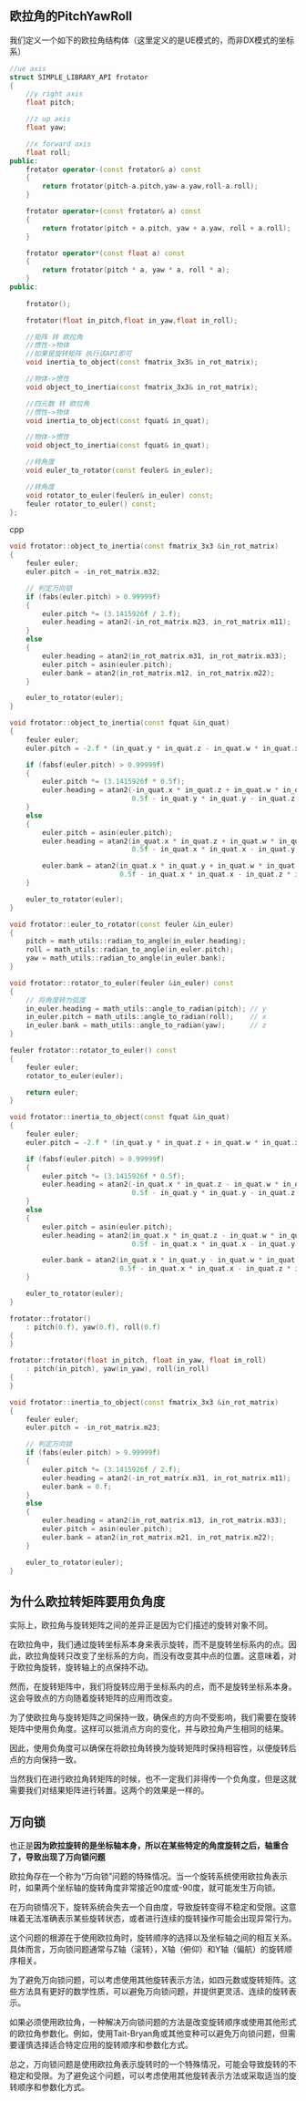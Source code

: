 ## 欧拉角的PitchYawRoll

我们定义一个如下的欧拉角结构体（这里定义的是UE模式的，而非DX模式的坐标系）

```c++
//ue axis
struct SIMPLE_LIBRARY_API frotator
{
	//y right axis
	float pitch;

	//z up axis
	float yaw;

	//x forward axis
	float roll;
public:
	frotator operator-(const frotator& a) const
	{
		return frotator(pitch-a.pitch,yaw-a.yaw,roll-a.roll);
	}

	frotator operator+(const frotator& a) const
	{
		return frotator(pitch + a.pitch, yaw + a.yaw, roll + a.roll);
	}

	frotator operator*(const float a) const
	{
		return frotator(pitch * a, yaw * a, roll * a);
	}
public:
	
	frotator();

	frotator(float in_pitch,float in_yaw,float in_roll);

	//矩阵 转 欧拉角
	//惯性->物体
	//如果是旋转矩阵 执行该API即可
	void inertia_to_object(const fmatrix_3x3& in_rot_matrix);

	//物体->惯性
	void object_to_inertia(const fmatrix_3x3& in_rot_matrix);

	//四元数 转 欧拉角
	//惯性->物体
	void inertia_to_object(const fquat& in_quat);

	//物体->惯性
	void object_to_inertia(const fquat& in_quat);

	//转角度
	void euler_to_rotator(const feuler& in_euler);

	//转角度
	void rotator_to_euler(feuler& in_euler) const;
	feuler rotator_to_euler() const;
};
```



cpp

```c++
void frotator::object_to_inertia(const fmatrix_3x3 &in_rot_matrix)
{
	feuler euler;
	euler.pitch = -in_rot_matrix.m32;

	// 判定万向锁
	if (fabs(euler.pitch) > 0.99999f)
	{
		euler.pitch *= (3.1415926f / 2.f);
		euler.heading = atan2(-in_rot_matrix.m23, in_rot_matrix.m11);
	}
	else
	{
		euler.heading = atan2(in_rot_matrix.m31, in_rot_matrix.m33);
		euler.pitch = asin(euler.pitch);
		euler.bank = atan2(in_rot_matrix.m12, in_rot_matrix.m22);
	}

	euler_to_rotator(euler);
}

void frotator::object_to_inertia(const fquat &in_quat)
{
	feuler euler;
	euler.pitch = -2.f * (in_quat.y * in_quat.z - in_quat.w * in_quat.x);

	if (fabsf(euler.pitch) > 0.99999f)
	{
		euler.pitch *= (3.1415926f * 0.5f);
		euler.heading = atan2(-in_quat.x * in_quat.z + in_quat.w * in_quat.y,
							  0.5f - in_quat.y * in_quat.y - in_quat.z * in_quat.z);
	}
	else
	{
		euler.pitch = asin(euler.pitch);
		euler.heading = atan2(in_quat.x * in_quat.z + in_quat.w * in_quat.y,
							  0.5f - in_quat.x * in_quat.x - in_quat.y * in_quat.y);

		euler.bank = atan2(in_quat.x * in_quat.y + in_quat.w * in_quat.z,
						   0.5f - in_quat.x * in_quat.x - in_quat.z * in_quat.z);
	}

	euler_to_rotator(euler);
}

void frotator::euler_to_rotator(const feuler &in_euler)
{
	pitch = math_utils::radian_to_angle(in_euler.heading);
	roll = math_utils::radian_to_angle(in_euler.pitch);
	yaw = math_utils::radian_to_angle(in_euler.bank);
}

void frotator::rotator_to_euler(feuler &in_euler) const
{
	// 将角度转为弧度
	in_euler.heading = math_utils::angle_to_radian(pitch); // y
	in_euler.pitch = math_utils::angle_to_radian(roll);	   // x
	in_euler.bank = math_utils::angle_to_radian(yaw);	   // z
}

feuler frotator::rotator_to_euler() const
{
	feuler euler;
	rotator_to_euler(euler);

	return euler;
}

void frotator::inertia_to_object(const fquat &in_quat)
{
	feuler euler;
	euler.pitch = -2.f * (in_quat.y * in_quat.z + in_quat.w * in_quat.x);

	if (fabsf(euler.pitch) > 0.99999f)
	{
		euler.pitch *= (3.1415926f * 0.5f);
		euler.heading = atan2(-in_quat.x * in_quat.z - in_quat.w * in_quat.y,
							  0.5f - in_quat.y * in_quat.y - in_quat.z * in_quat.z);
	}
	else
	{
		euler.pitch = asin(euler.pitch);
		euler.heading = atan2(in_quat.x * in_quat.z - in_quat.w * in_quat.y,
							  0.5f - in_quat.x * in_quat.x - in_quat.y * in_quat.y);

		euler.bank = atan2(in_quat.x * in_quat.y - in_quat.w * in_quat.z,
						   0.5f - in_quat.x * in_quat.x - in_quat.z * in_quat.z);
	}

	euler_to_rotator(euler);
}

frotator::frotator()
	: pitch(0.f), yaw(0.f), roll(0.f)
{
}

frotator::frotator(float in_pitch, float in_yaw, float in_roll)
	: pitch(in_pitch), yaw(in_yaw), roll(in_roll)
{
}

void frotator::inertia_to_object(const fmatrix_3x3 &in_rot_matrix)
{
	feuler euler;
	euler.pitch = -in_rot_matrix.m23;

	// 判定万向锁
	if (fabs(euler.pitch) > 9.99999f)
	{
		euler.pitch *= (3.1415926f / 2.f);
		euler.heading = atan2(-in_rot_matrix.m31, in_rot_matrix.m11);
		euler.bank = 0.f;
	}
	else
	{
		euler.heading = atan2(in_rot_matrix.m13, in_rot_matrix.m33);
		euler.pitch = asin(euler.pitch);
		euler.bank = atan2(in_rot_matrix.m21, in_rot_matrix.m22);
	}

	euler_to_rotator(euler);
}
```



## 为什么欧拉转矩阵要用负角度

实际上，欧拉角与旋转矩阵之间的差异正是因为它们描述的旋转对象不同。

在欧拉角中，我们通过旋转坐标系本身来表示旋转，而不是旋转坐标系内的点。因此，欧拉角旋转只改变了坐标系的方向，而没有改变其中点的位置。这意味着，对于欧拉角旋转，旋转轴上的点保持不动。

然而，在旋转矩阵中，我们将旋转应用于坐标系内的点，而不是旋转坐标系本身。这会导致点的方向随着旋转矩阵的应用而改变。

为了使欧拉角与旋转矩阵之间保持一致，确保点的方向不受影响，我们需要在旋转矩阵中使用负角度。这样可以抵消点方向的变化，并与欧拉角产生相同的结果。

因此，使用负角度可以确保在将欧拉角转换为旋转矩阵时保持相容性，以便旋转后点的方向保持一致。



当然我们在进行欧拉角转矩阵的时候，也不一定我们非得传一个负角度，但是这就需要我们对结果矩阵进行转置。这两个的效果是一样的。



## 万向锁

也正是**因为欧拉旋转的是坐标轴本身，所以在某些特定的角度旋转之后，轴重合了，导致出现了万向锁问题**

欧拉角存在一个称为“万向锁”问题的特殊情况。当一个旋转系统使用欧拉角表示时，如果两个坐标轴的旋转角度非常接近90度或-90度，就可能发生万向锁。

在万向锁情况下，旋转系统会失去一个自由度，导致旋转变得不稳定和受限。这意味着无法准确表示某些旋转状态，或者进行连续的旋转操作可能会出现异常行为。

这个问题的根源在于使用欧拉角时，旋转顺序的选择以及坐标轴之间的相互关系。具体而言，万向锁问题通常与Z轴（滚转），X轴（俯仰）和Y轴（偏航）的旋转顺序相关。

为了避免万向锁问题，可以考虑使用其他旋转表示方法，如四元数或旋转矩阵。这些方法具有更好的数学性质，可以避免万向锁问题，并提供更灵活、连续的旋转表示。

如果必须使用欧拉角，一种解决万向锁问题的方法是改变旋转顺序或使用其他形式的欧拉角参数化。例如，使用Tait-Bryan角或其他变种可以避免万向锁问题，但需要谨慎选择适合特定应用的旋转顺序和参数化方式。

总之，万向锁问题是使用欧拉角表示旋转时的一个特殊情况，可能会导致旋转的不稳定和受限。为了避免这个问题，可以考虑使用其他旋转表示方法或采取适当的旋转顺序和参数化方式。